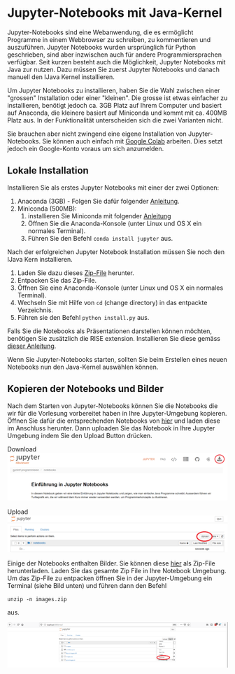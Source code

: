 
# Jupyter-Notebooks mit Java-Kernel

Jupyter-Notebooks sind eine Webanwendung, die es ermöglicht Programme in einem Webbrowser zu schreiben, zu kommentieren und auszuführen. 
Jupyter Notebooks wurden ursprünglich für Python geschrieben, sind aber inzwischen auch für andere Programmiersprachen verfügbar.
Seit kurzen besteht auch die Möglichkeit, Jupyter Notebooks mit Java zur nutzen.
Dazu müssen Sie zuerst Jupyter Notebooks und danach manuell den IJava Kernel installieren. 
 
Um Jupyter Notebooks zu installieren, haben Sie die Wahl zwischen einer "grossen" Installation oder einer "kleinen".
Die grosse ist etwas einfacher zu installieren, benötigt jedoch ca. 3GB Platz auf Ihrem Computer und basiert auf Anaconda, die kleinere basiert auf Miniconda und kommt mit ca. 400MB Platz aus.
In der Funktionalität unterscheiden sich die zwei Varianten nicht.

Sie brauchen aber nicht zwingend eine eigene Installation von Jupyter-Notebooks. Sie können auch einfach mit [Google Colab](./jupyter-colab.md) arbeiten. Dies setzt jedoch ein Google-Konto voraus um sich anzumelden.

## Lokale Installation

Installieren Sie als erstes Jupyter Notebooks mit einer der zwei Optionen:

1. Anaconda (3GB) - Folgen Sie dafür folgender [Anleitung](https://jupyter.readthedocs.io/en/latest/install/notebook-classic.html).
1. Miniconda (500MB):
    1. installieren Sie Miniconda mit folgender [Anleitung](https://conda.io/projects/conda/en/latest/user-guide/install/index.html#regular-installation)
    1. Öffnen Sie die Anaconda-Konsole (unter Linux und OS X ein normales Terminal).
    1. Führen Sie den Befehl `conda install jupyter` aus.

Nach der erfolgreichen Jupyter Notebook Installation müssen Sie noch den IJava Kern installieren.

1. Laden Sie dazu dieses [Zip-File](https://github.com/SpencerPark/IJava/releases/download/v1.3.0/ijava-1.3.0.zip) herunter.
1. Entpacken Sie das Zip-File.
1. Öffnen Sie eine Anaconda-Konsole (unter Linux und OS X ein normales Terminal).
1. Wechseln Sie mit Hilfe von `cd` (change directory) in das entpackte Verzeichnis.
1. Führen sie den Befehl `python install.py` aus. 

Falls Sie die Notebooks als Präsentationen darstellen können möchten, benötigen Sie zusätzlich die RISE extension. 
Installieren Sie diese gemäss [dieser Anleitung](https://rise.readthedocs.io/en/maint-5.6/installation.html).

Wenn Sie Jupyter-Notebooks starten, sollten Sie beim Erstellen eines neuen Notebooks nun den Java-Kernel auswählen können. 

## Kopieren der Notebooks und Bilder

Nach dem Starten von Jupyter-Notebooks können Sie die Notebooks die wir für die Vorlesung vorbereitet haben in Ihre Jupyter-Umgebung kopieren. 
Öffnen Sie dafür die entsprechenden Notebooks von [hier](../notebooks.md) und laden diese im Anschluss herunter. Dann uploaden Sie 
das Notebook in Ihre Jupyter Umgebung indem Sie den Upload Button drücken.

Download
![jupyter-download](images-jupyter/notebook-download.png)

Upload
![jupyter-upload](images-jupyter/upload.png)

Einige der Notebooks enthalten Bilder. Sie können diese [hier](https://drive.switch.ch/index.php/s/Qc6uwoe9GrySYxq/download) als Zip-File herunterladen. Laden Sie das gesamte Zip File 
in Ihre Notebook Umgebung. Um das Zip-File zu entpacken öffnen Sie in der Jupyter-Umgebung ein Terminal (siehe Bild unten) und führen dann den Befehl
```
unzip -n images.zip
``` 
aus. 

![jupyter-terminal](images-jupyter/jupyter-terminal.png)

